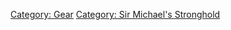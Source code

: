 [Category: Gear](Category:_Gear "wikilink") [Category: Sir Michael's
Stronghold](Category:_Sir_Michael's_Stronghold "wikilink")
